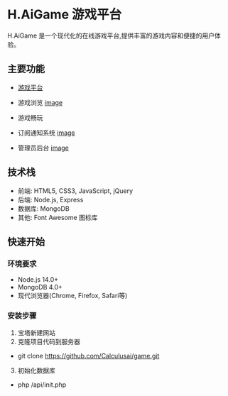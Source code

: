 # H.AiGame 游戏平台

H.AiGame 是一个现代化的在线游戏平台,提供丰富的游戏内容和便捷的用户体验。

## 主要功能

- [游戏平台](https://game.hoshinoai.xin)

- 游戏浏览
[image](./images/index.png)
- 游戏畅玩
- 订阅通知系统
[image](./images/dingyue.png)
- 管理员后台
[image](./images/订阅后端管理.png)

## 技术栈

- 前端: HTML5, CSS3, JavaScript, jQuery
- 后端: Node.js, Express
- 数据库: MongoDB
- 其他: Font Awesome 图标库

## 快速开始
### 环境要求

- Node.js 14.0+
- MongoDB 4.0+
- 现代浏览器(Chrome, Firefox, Safari等)

### 安装步骤
1. 宝塔新建网站
2. 克隆项目代码到服务器
- git clone https://github.com/Calculusai/game.git
3. 初始化数据库
- php /api/init.php


